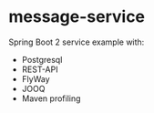 # message-service
Spring Boot 2 service example with:

- Postgresql
- REST-API
- FlyWay
- JOOQ
- Maven profiling
